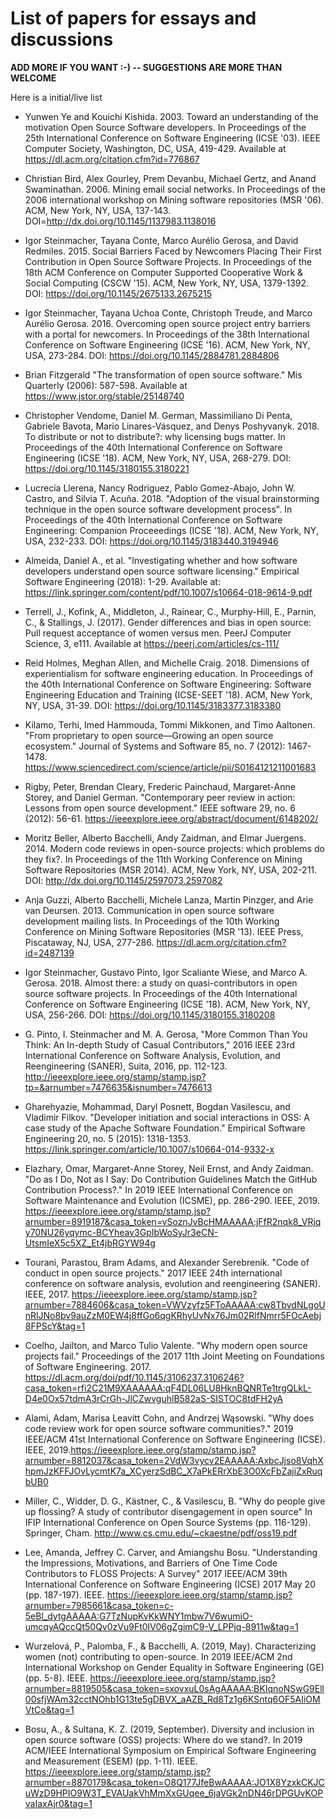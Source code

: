 # List of papers for essays and discussions

**ADD MORE IF YOU WANT :-) -- SUGGESTIONS ARE MORE THAN WELCOME**

Here is a initial/live list

* Yunwen Ye and Kouichi Kishida. 2003. Toward an understanding of the motivation Open Source Software developers. In Proceedings of the 25th International Conference on Software Engineering (ICSE '03). IEEE Computer Society, Washington, DC, USA, 419-429. Available at https://dl.acm.org/citation.cfm?id=776867

*  Christian Bird, Alex Gourley, Prem Devanbu, Michael Gertz, and Anand Swaminathan. 2006. Mining email social networks. In Proceedings of the 2006 international workshop on Mining software repositories (MSR '06). ACM, New York, NY, USA, 137-143. DOI=http://dx.doi.org/10.1145/1137983.1138016 

*  Igor Steinmacher, Tayana Conte, Marco Aurélio Gerosa, and David Redmiles. 2015. Social Barriers Faced by Newcomers Placing Their First Contribution in Open Source Software Projects. In Proceedings of the 18th ACM Conference on Computer Supported Cooperative Work & Social Computing (CSCW '15). ACM, New York, NY, USA, 1379-1392. DOI: https://doi.org/10.1145/2675133.2675215 

*  Igor Steinmacher, Tayana Uchoa Conte, Christoph Treude, and Marco Aurélio Gerosa. 2016. Overcoming open source project entry barriers with a portal for newcomers. In Proceedings of the 38th International Conference on Software Engineering (ICSE '16). ACM, New York, NY, USA, 273-284. DOI: https://doi.org/10.1145/2884781.2884806 

* Brian Fitzgerald "The transformation of open source software." Mis Quarterly (2006): 587-598. Available at https://www.jstor.org/stable/25148740 

*  Christopher Vendome, Daniel M. German, Massimiliano Di Penta, Gabriele Bavota, Mario Linares-Vásquez, and Denys Poshyvanyk. 2018. To distribute or not to distribute?: why licensing bugs matter. In Proceedings of the 40th International Conference on Software Engineering (ICSE '18). ACM, New York, NY, USA, 268-279. DOI: https://doi.org/10.1145/3180155.3180221 

*  Lucrecia Llerena, Nancy Rodriguez, Pablo Gomez-Abajo, John W. Castro, and Silvia T. Acuña. 2018. "Adoption of the visual brainstorming technique in the open source software development process". In Proceedings of the 40th International Conference on Software Engineering: Companion Proceeedings (ICSE '18). ACM, New York, NY, USA, 232-233. DOI: https://doi.org/10.1145/3183440.3194946 

* Almeida, Daniel A., et al. "Investigating whether and how software developers understand open source software licensing." Empirical Software Engineering (2018): 1-29. Available at: https://link.springer.com/content/pdf/10.1007/s10664-018-9614-9.pdf

* Terrell, J., Kofink, A., Middleton, J., Rainear, C., Murphy-Hill, E., Parnin, C., & Stallings, J. (2017). Gender differences and bias in open source: Pull request acceptance of women versus men. PeerJ Computer Science, 3, e111. Available at https://peerj.com/articles/cs-111/

*  Reid Holmes, Meghan Allen, and Michelle Craig. 2018. Dimensions of experientialism for software engineering education. In Proceedings of the 40th International Conference on Software Engineering: Software Engineering Education and Training (ICSE-SEET '18). ACM, New York, NY, USA, 31-39. DOI: https://doi.org/10.1145/3183377.3183380 

* Kilamo, Terhi, Imed Hammouda, Tommi Mikkonen, and Timo Aaltonen. "From proprietary to open source—Growing an open source ecosystem." Journal of Systems and Software 85, no. 7 (2012): 1467-1478. https://www.sciencedirect.com/science/article/pii/S0164121211001683

* Rigby, Peter, Brendan Cleary, Frederic Painchaud, Margaret-Anne Storey, and Daniel German. "Contemporary peer review in action: Lessons from open source development." IEEE software 29, no. 6 (2012): 56-61. https://ieeexplore.ieee.org/abstract/document/6148202/

*  Moritz Beller, Alberto Bacchelli, Andy Zaidman, and Elmar Juergens. 2014. Modern code reviews in open-source projects: which problems do they fix?. In Proceedings of the 11th Working Conference on Mining Software Repositories (MSR 2014). ACM, New York, NY, USA, 202-211. DOI: http://dx.doi.org/10.1145/2597073.2597082 

*  Anja Guzzi, Alberto Bacchelli, Michele Lanza, Martin Pinzger, and Arie van Deursen. 2013. Communication in open source software development mailing lists. In Proceedings of the 10th Working Conference on Mining Software Repositories (MSR '13). IEEE Press, Piscataway, NJ, USA, 277-286. https://dl.acm.org/citation.cfm?id=2487139

*  Igor Steinmacher, Gustavo Pinto, Igor Scaliante Wiese, and Marco A. Gerosa. 2018. Almost there: a study on quasi-contributors in open source software projects. In Proceedings of the 40th International Conference on Software Engineering (ICSE '18). ACM, New York, NY, USA, 256-266. DOI: https://doi.org/10.1145/3180155.3180208 

* G. Pinto, I. Steinmacher and M. A. Gerosa, "More Common Than You Think: An In-depth Study of Casual Contributors," 2016 IEEE 23rd International Conference on Software Analysis, Evolution, and Reengineering (SANER), Suita, 2016, pp. 112-123. http://ieeexplore.ieee.org/stamp/stamp.jsp?tp=&arnumber=7476635&isnumber=7476613

* Gharehyazie, Mohammad, Daryl Posnett, Bogdan Vasilescu, and Vladimir Filkov. "Developer initiation and social interactions in OSS: A case study of the Apache Software Foundation." Empirical Software Engineering 20, no. 5 (2015): 1318-1353. https://link.springer.com/article/10.1007/s10664-014-9332-x
  
* Elazhary, Omar, Margaret-Anne Storey, Neil Ernst, and Andy Zaidman. "Do as I Do, Not as I Say: Do Contribution Guidelines Match the GitHub Contribution Process?." In 2019 IEEE International Conference on Software Maintenance and Evolution (ICSME), pp. 286-290. IEEE, 2019. https://ieeexplore.ieee.org/stamp/stamp.jsp?arnumber=8919187&casa_token=vSoznJvBcHMAAAAA:jFfR2nqk8_VRjqy70NU26yqymc-BCYheav3GpIbWoSyJr3eCN-UtsmIeX5c5XZ_Et4jbRGYW94g

* Tourani, Parastou, Bram Adams, and Alexander Serebrenik. "Code of conduct in open source projects." 2017 IEEE 24th international conference on software analysis, evolution and reengineering (SANER). IEEE, 2017. https://ieeexplore.ieee.org/stamp/stamp.jsp?arnumber=7884606&casa_token=VWVzyfz5FToAAAAA:cw8TbvdNLgoUnRlJNo8bv9auZzM0EW4j8ffGo6qgKRhyUvNx76Jm02RlfNmrr5FOcAebj8FPScY&tag=1

* Coelho, Jailton, and Marco Tulio Valente. "Why modern open source projects fail." Proceedings of the 2017 11th Joint Meeting on Foundations of Software Engineering. 2017. https://dl.acm.org/doi/pdf/10.1145/3106237.3106246?casa_token=rfi2C21M9XAAAAAA:qF4DL06LU8HknBQNRTe1trgQLkL-D4e0Ox57tdmA3rCrGh-JlCZwvguhlB582aS-SISTOC8tdFH2yA

* Alami, Adam, Marisa Leavitt Cohn, and Andrzej Wąsowski. "Why does code review work for open source software communities?." 2019 IEEE/ACM 41st International Conference on Software Engineering (ICSE). IEEE, 2019.https://ieeexplore.ieee.org/stamp/stamp.jsp?arnumber=8812037&casa_token=2VdW3vycv2EAAAAA:AxbcJjso8VqhXhpmJzKFFJOvLycmtK7a_XCyerzSdBC_X7aPkERrXbE3O0XcFbZajiZxRuqbUB0

* Miller, C., Widder, D. G., Kästner, C., & Vasilescu, B. "Why do people give up flossing? A study of contributor disengagement in open source"  In IFIP International Conference on Open Source Systems (pp. 116-129). Springer, Cham. http://www.cs.cmu.edu/~ckaestne/pdf/oss19.pdf

* Lee, Amanda, Jeffrey C. Carver, and Amiangshu Bosu. "Understanding the Impressions, Motivations, and Barriers of One Time Code Contributors to FLOSS Projects: A Survey"  2017 IEEE/ACM 39th International Conference on Software Engineering (ICSE) 2017 May 20 (pp. 187-197). IEEE. https://ieeexplore.ieee.org/stamp/stamp.jsp?arnumber=7985661&casa_token=c-5eBl_dytgAAAAA:G7TzNupKvKkWNY1mbw7V6wumiO-umcqyAQccQt50Qv0zVu9Ft0lV06gZgimC9-V_LPPjq-8911w&tag=1

* Wurzelová, P., Palomba, F., & Bacchelli, A. (2019, May). Characterizing women (not) contributing to open-source. In 2019 IEEE/ACM 2nd International Workshop on Gender Equality in Software Engineering (GE) (pp. 5-8). IEEE. https://ieeexplore.ieee.org/stamp/stamp.jsp?arnumber=8819505&casa_token=sxovxuL0sAgAAAAA:BKIqnoNSwG9Ell00sfjWAm32cctNOhb1G13te5gDBVX_aAZB_Rd8Tz1g6KSntq6OF5AIiOMVtCo&tag=1

* Bosu, A., & Sultana, K. Z. (2019, September). Diversity and inclusion in open source software (OSS) projects: Where do we stand?. In 2019 ACM/IEEE International Symposium on Empirical Software Engineering and Measurement (ESEM) (pp. 1-11). IEEE. https://ieeexplore.ieee.org/stamp/stamp.jsp?arnumber=8870179&casa_token=O8Q177JfeBwAAAAA:JO1X8YzxkCKJCuWzD9HPIO9W3T_EVAUakVhMmXxGUqee_6jaVGk2nDN46rDPGUvKOPvaIaxAjr0&tag=1

